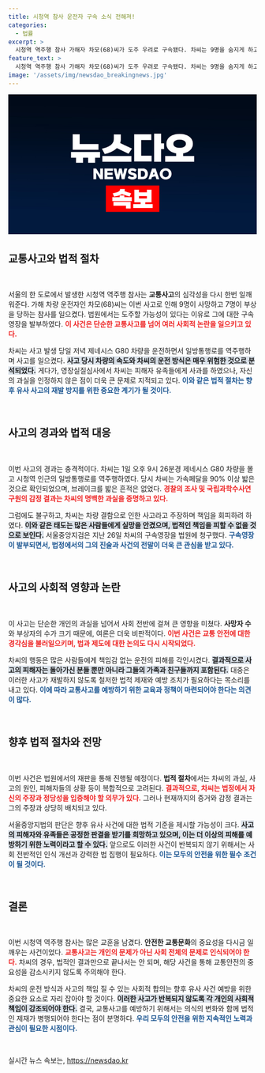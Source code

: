 ```yaml
---
title: 시청역 참사 운전자 구속 소식 전해져!
categories:
  - 법률
excerpt: >
  시청역 역주행 참사 가해자 차모(68)씨가 도주 우려로 구속됐다. 차씨는 9명을 숨지게 하고 7명을 다치게 한 사고에 대한 책임을 인정하지 않으며, 사건의 진상이 더욱 복잡해지고 있다.
feature_text: >
  시청역 역주행 참사 가해자 차모(68)씨가 도주 우려로 구속됐다. 차씨는 9명을 숨지게 하고 7명을 다치게 한 사고에 대한 책임을 인정하지 않으며, 사건의 진상이 더욱 복잡해지고 있다.
image: '/assets/img/newsdao_breakingnews.jpg'
---
```


<p><img src="/assets/img/newsdao_breakingnews.jpg" alt="cryptoinkorea 속보" /></p>

<h2 data-ke-size="size26">교통사고와 법적 절차</h2>

<p data-ke-size="size16">&nbsp;</p>

<p>서울의 한 도로에서 발생한 시청역 역주행 참사는 <b>교통사고</b>의 심각성을 다시 한번 일깨워준다. 가해 차량 운전자인 차모(68)씨는 이번 사고로 인해 9명이 사망하고 7명이 부상을 당하는 참사를 일으켰다. 법원에서는 도주할 가능성이 있다는 이유로 그에 대한 구속영장을 발부하였다. <b><span style="color: #ee2323;">이 사건은 단순한 교통사고를 넘어 여러 사회적 논란을 일으키고 있다.</span></b> </p>

<p>차씨는 사고 발생 당일 저녁 제네시스 G80 차량을 운전하면서 일방통행로를 역주행하며 사고를 일으켰다. <b><span style="background-color: #21538527;">사고 당시 차량의 속도와 차씨의 운전 방식은 매우 위험한 것으로 분석되었다.</span></b> 게다가, 영장실질심사에서 차씨는 피해자 유족들에게 사과를 하였으나, 자신의 과실을 인정하지 않은 점이 더욱 큰 문제로 지적되고 있다. <b><span style="color: #1a5490;">이와 같은 법적 절차는 향후 유사 사고의 재발 방지를 위한 중요한 계기가 될 것이다.</span></b></p>

<p data-ke-size="size16">&nbsp;</p>

<h2 data-ke-size="size26">사고의 경과와 법적 대응</h2>

<p data-ke-size="size16">&nbsp;</p>

<p>이번 사고의 경과는 충격적이다. 차씨는 1일 오후 9시 26분경 제네시스 G80 차량을 몰고 시청역 인근의 일방통행로를 역주행하였다. 당시 차씨는 가속페달을 90% 이상 밟은 것으로 확인되었으며, 브레이크를 밟은 흔적은 없었다. <b><span style="color: #ee2323;">경찰의 조사 및 국립과학수사연구원의 감정 결과는 차씨의 명백한 과실을 증명하고 있다.</span></b></p>

<p>그럼에도 불구하고, 차씨는 차량 결함으로 인한 사고라고 주장하며 책임을 회피하려 하였다. <b><span style="background-color: #21538527;">이와 같은 태도는 많은 사람들에게 실망을 안겼으며, 법적인 책임을 피할 수 없을 것으로 보인다.</span></b> 서울중앙지검은 지난 26일 차씨의 구속영장을 법원에 청구했다. <b><span style="color: #1a5490;">구속영장이 발부되면서, 법정에서의 그의 진술과 사건의 전말이 더욱 큰 관심을 받고 있다.</span></b></p>

<p data-ke-size="size16">&nbsp;</p>

<h2 data-ke-size="size26">사고의 사회적 영향과 논란</h2>

<p data-ke-size="size16">&nbsp;</p>

<p>이 사고는 단순한 개인의 과실을 넘어서 사회 전반에 걸쳐 큰 영향을 미쳤다. <b>사망자 수</b>와 부상자의 수가 크기 때문에, 여론은 더욱 비판적이다. <b><span style="color: #ee2323;">이번 사건은 교통 안전에 대한 경각심을 불러일으키며, 법과 제도에 대한 논의도 다시 시작되었다.</span></b></p>

<p>차씨의 행동은 많은 사람들에게 책임감 없는 운전의 피해를 각인시켰다. <b><span style="background-color: #21538527;">결과적으로 사고의 피해자는 돌아가신 분들 뿐만 아니라 그들의 가족과 친구들까지 포함된다.</span></b> 대중은 이러한 사고가 재발하지 않도록 철저한 법적 제재와 예방 조치가 필요하다는 목소리를 내고 있다. <b><span style="color: #1a5490;">이에 따라 교통사고를 예방하기 위한 교육과 정책이 마련되어야 한다는 의견이 많다.</span></b></p>

<p data-ke-size="size16">&nbsp;</p>

<h2 data-ke-size="size26">향후 법적 절차와 전망</h2>

<p data-ke-size="size16">&nbsp;</p>

<p>이번 사건은 법원에서의 재판을 통해 진행될 예정이다. <b>법적 절차</b>에서는 차씨의 과실, 사고의 원인, 피해자들의 상황 등이 복합적으로 고려된다. <b><span style="color: #ee2323;">결과적으로, 차씨는 법정에서 자신의 주장과 정당성을 입증해야 할 의무가 있다.</span></b> 그러나 현재까지의 증거와 감정 결과는 그의 주장과 상당히 배치되고 있다.</p>

<p>서울중앙지법의 판단은 향후 유사 사건에 대한 법적 기준을 제시할 가능성이 크다. <b><span style="background-color: #21538527;">사고의 피해자와 유족들은 공정한 판결을 받기를 희망하고 있으며, 이는 더 이상의 피해를 예방하기 위한 노력이라고 할 수 있다.</span></b> 앞으로도 이러한 사건이 반복되지 않기 위해서는 사회 전반적인 인식 개선과 강력한 법 집행이 필요하다. <b><span style="color: #1a5490;">이는 모두의 안전을 위한 필수 조건이 될 것이다.</span></b></p>

<p data-ke-size="size16">&nbsp;</p>

<h2 data-ke-size="size26">결론</h2>

<p data-ke-size="size16">&nbsp;</p>

<p>이번 시청역 역주행 참사는 많은 교훈을 남겼다. <b>안전한 교통문화</b>의 중요성을 다시금 일깨우는 사건이었다. <b><span style="color: #ee2323;">교통사고는 개인의 문제가 아닌 사회 전체의 문제로 인식되어야 한다.</span></b> 차씨의 경우, 법적인 결과만으로 끝나서는 안 되며, 해당 사건을 통해 교통안전의 중요성을 감소시키지 않도록 주의해야 한다. </p>

<p>차씨의 운전 방식과 사고의 책임 질 수 있는 사회적 합의는 향후 유사 사건 예방을 위한 중요한 요소로 자리 잡아야 할 것이다. <b><span style="background-color: #21538527;">이러한 사고가 반복되지 않도록 각 개인의 사회적 책임이 강조되어야 한다.</span></b> 결국, 교통사고를 예방하기 위해서는 의식의 변화와 함께 법적인 제재가 병행되어야 한다는 점이 분명하다. <b><span style="color: #1a5490;">우리 모두의 안전을 위한 지속적인 노력과 관심이 필요한 시점이다.</span></b></p>

<p data-ke-size="size16">&nbsp;</p>
실시간 뉴스 속보는, <a href="https://newsdao.kr" rel="dofollow">https://newsdao.kr</a>


